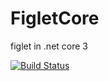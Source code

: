 # FigletCore
figlet in .net core 3

[![Build Status](https://mbrane.visualstudio.com/IvanShiyan/_apis/build/status/ishiyan.FigletCore?branchName=master)](https://mbrane.visualstudio.com/IvanShiyan/_build/latest?definitionId=12&branchName=master)

